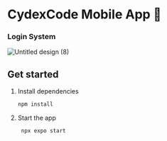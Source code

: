 # CydexCode Mobile App 👋

### Login System

![Untitled design (8)](https://github.com/CydexCode/CydexCode_Mobile_App/assets/112784979/653901d5-29f5-4052-af17-fe6c88649a96)


## Get started 

1. Install dependencies

   ```bash
   npm install
   ```

2. Start the app

   ```bash
    npx expo start
   ```

